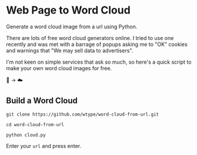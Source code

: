 # Web Page to Word Cloud

Generate a word cloud image from a url using Python.

There are lots of free word cloud generators online. I tried to use one recently and was met with a barrage of popups asking me to "OK" cookies and warnings that "We may sell data to advertisers".

I'm not keen on simple services that ask so much, so here's a quick script to make your own word cloud images for free.

📃 → ☁️

## Build a Word Cloud

```
git clone https://github.com/wtype/word-cloud-from-url.git

cd word-cloud-from-url

python cloud.py
```

Enter your `url` and press enter.

